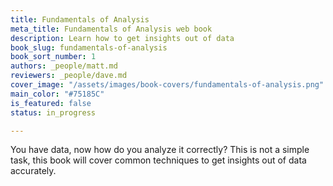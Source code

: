 ```yaml
---
title: Fundamentals of Analysis
meta_title: Fundamentals of Analysis web book
description: Learn how to get insights out of data
book_slug: fundamentals-of-analysis
book_sort_number: 1
authors: _people/matt.md
reviewers: _people/dave.md
cover_image: "/assets/images/book-covers/fundamentals-of-analysis.png"
main_color: "#75185C"
is_featured: false
status: in_progress

---
```

You have data, now how do you analyze it correctly? This is not a simple task, this book will cover common techniques to get insights out of data accurately.